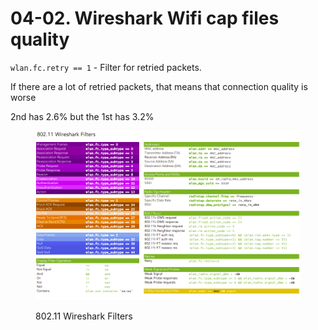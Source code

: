 # 04-02. Wireshark Wifi cap files quality

`wlan.fc.retry == 1` - Filter for retried packets.&#x20;

If there are a lot of retried packets, that means that connection quality is worse

2nd has 2.6% but the 1st has 3.2%

<figure><img src="../../.gitbook/assets/image (11) (1) (1) (1) (1) (1) (1) (1).png" alt=""><figcaption><p>802.11 Wireshark Filters</p></figcaption></figure>
